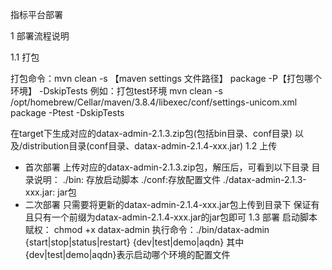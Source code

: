 指标平台部署

1 部署流程说明

1.1 打包

打包命令：mvn clean -s 【maven settings 文件路径】 package  -P【打包哪个环境】 -DskipTests
例如：打包test环境 mvn clean -s /opt/homebrew/Cellar/maven/3.8.4/libexec/conf/settings-unicom.xml package  -Ptest -DskipTests

在target下生成对应的datax-admin-2.1.3.zip包(包括bin目录、conf目录)
以及/distribution目录(conf目录、datax-admin-2.1.4-xxx.jar)
1.2 上传

- 首次部署
  上传对应的datax-admin-2.1.3.zip包，解压后，可看到以下目录
  目录说明：
  ./bin: 存放启动脚本
  ./conf:存放配置文件
  ./datax-admin-2.1.3-xxx.jar: jar包
- 二次部署
  只需要将更新的datax-admin-2.1.4-xxx.jar包上传到目录下
  保证有且只有一个前缀为datax-admin-2.1.4-xxx.jar的jar包即可
1.3 部署
启动脚本赋权： chmod +x datax-admin
执行命令：./bin/datax-admin {start|stop|status|restart} {dev|test|demo|aqdn}
其中{dev|test|demo|aqdn}表示启动哪个环境的配置文件
